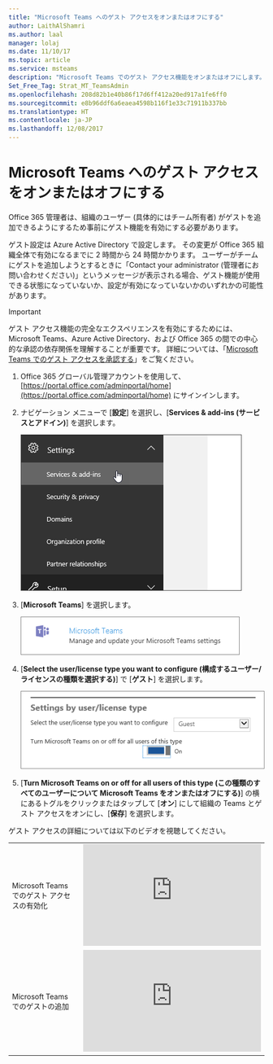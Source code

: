 ```yaml
---
title: "Microsoft Teams へのゲスト アクセスをオンまたはオフにする"
author: LaithAlShamri
ms.author: laal
manager: lolaj
ms.date: 11/10/17
ms.topic: article
ms.service: msteams
description: "Microsoft Teams でのゲスト アクセス機能をオンまたはオフにします。"
Set_Free_Tag: Strat_MT_TeamsAdmin
ms.openlocfilehash: 208d82b1e40b86f17d6ff412a20ed917a1fe6ff0
ms.sourcegitcommit: e8b96ddf6a6eaea4598b116f1e33c71911b337bb
ms.translationtype: HT
ms.contentlocale: ja-JP
ms.lasthandoff: 12/08/2017
---
```

<a name="turn-on-or-off-guest-access-to-microsoft-teams"></a>Microsoft Teams へのゲスト アクセスをオンまたはオフにする
======================================





  



Office 365 管理者は、組織のユーザー (具体的にはチーム所有者) がゲストを追加できるようにするため事前にゲスト機能を有効にする必要があります。 

ゲスト設定は Azure Active Directory で設定します。 その変更が Office 365 組織全体で有効になるまでに 2 時間から 24 時間かかります。 ユーザーがチームにゲストを追加しようとするときに「Contact your administrator (管理者にお問い合わせください)」というメッセージが表示される場合、ゲスト機能が使用できる状態になっていないか、設定が有効になっていないかのいずれかの可能性があります。


> [!IMPORTANT]
> ゲスト アクセス機能の完全なエクスペリエンスを有効にするためには、Microsoft Teams、Azure Active Directory、および Office 365 の間での中心的な承認の依存関係を理解することが重要です。 詳細については、「[Microsoft Teams でのゲスト アクセスを承認する](Teams-dependencies.md)」をご覧ください。

1. Office 365 グローバル管理アカウントを使用して、[https://portal.office.com/adminportal/home](https://portal.office.com/adminportal/home) にサインインします。
    
  
2. ナビゲーション メニューで [**設定**] を選択し、[**Services &amp; add-ins (サービスとアドイン)**] を選択します。
    
     ![Office 365 にサインインし、Office 365 管理センターに移動して、[設定]、[Services &amp; add-ins (サービスとアドイン)] の順に選択します。](media/99e676d4-5b48-4525-9556-547031fa37d9.png)
  
 

  
3. [**Microsoft Teams**] を選択します。
    
     ![次のスクリーンショットは、Office 365 管理センターで選択した Microsoft Teams アドインのオプションを示しています。](media/17ac5608-d212-4fa8-ae3a-e78c62003968.png)
  
  
4. [**Select the user/license type you want to configure (構成するユーザー/ライセンスの種類を選択する)**] で [**ゲスト**] を選択します。
   
    ![Microsoft Teams アドインのスクリーンショットでは、ゲスト ライセンスが選択され、Microsoft Teams オプションがオンに設定されています。](media/92aabda5-431c-4fdd-803e-5ab49290f4f7.png)
      

  
  
5. [**Turn Microsoft Teams on or off for all users of this type (この種類のすべてのユーザーについて Microsoft Teams をオンまたはオフにする)**] の横にあるトグルをクリックまたはタップして [**オン**] にして組織の Teams とゲスト アクセスをオンにし、[**保存**] を選択します。 
    
 ゲスト アクセスの詳細については以下のビデオを視聴してください。  

|  |  |
|---------|---------|
| Microsoft Teams でのゲスト アクセスの有効化   | <iframe width="350" height="200" src="https://www.youtube.com/embed/7T54KmlIHQk" frameborder="0" allowfullscreen></iframe>   |
 | Microsoft Teams でのゲストの追加   | <iframe width="350" height="200" src="https://www.youtube.com/embed/1daMBDyBLZc" frameborder="0" allowfullscreen></iframe>   | 